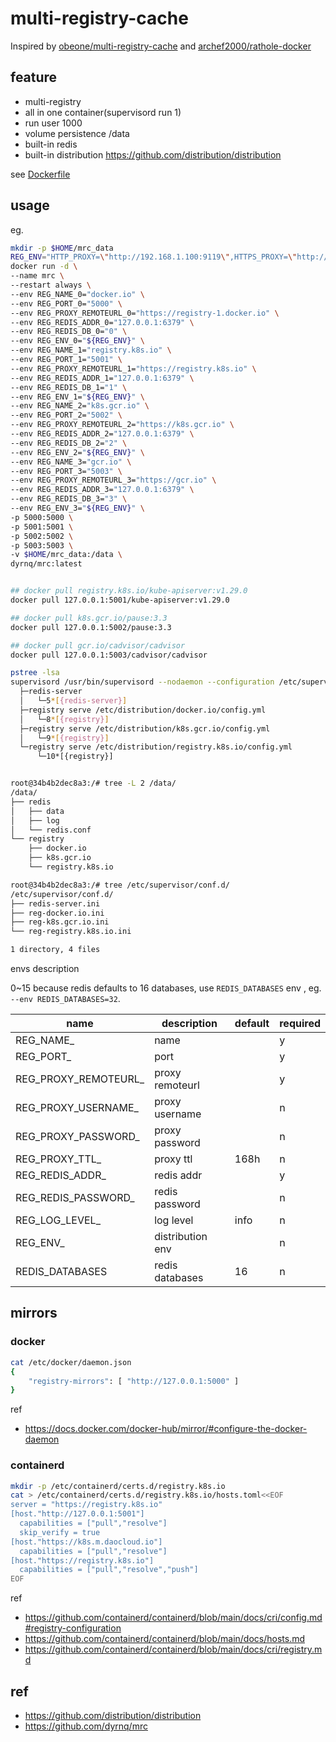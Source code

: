 # multi-registry-cache


Inspired by [obeone/multi-registry-cache](https://github.com/obeone/multi-registry-cache) and [archef2000/rathole-docker](https://github.com/archef2000/rathole-docker/blob/main/entrypoint.sh)

## feature

- multi-registry
- all in one container(supervisord run 1)
- run user 1000
- volume persistence /data
- built-in redis
- built-in distribution <https://github.com/distribution/distribution>


see [Dockerfile](https://github.com/dyrnq/mrc/blob/main/Dockerfile)

## usage

eg.

```bash
mkdir -p $HOME/mrc_data
REG_ENV="HTTP_PROXY=\"http://192.168.1.100:9119\",HTTPS_PROXY=\"http://192.168.1.100:9119\",NO_PROXY=\"127.0.0.1,localhost\""
docker run -d \
--name mrc \
--restart always \
--env REG_NAME_0="docker.io" \
--env REG_PORT_0="5000" \
--env REG_PROXY_REMOTEURL_0="https://registry-1.docker.io" \
--env REG_REDIS_ADDR_0="127.0.0.1:6379" \
--env REG_REDIS_DB_0="0" \
--env REG_ENV_0="${REG_ENV}" \
--env REG_NAME_1="registry.k8s.io" \
--env REG_PORT_1="5001" \
--env REG_PROXY_REMOTEURL_1="https://registry.k8s.io" \
--env REG_REDIS_ADDR_1="127.0.0.1:6379" \
--env REG_REDIS_DB_1="1" \
--env REG_ENV_1="${REG_ENV}" \
--env REG_NAME_2="k8s.gcr.io" \
--env REG_PORT_2="5002" \
--env REG_PROXY_REMOTEURL_2="https://k8s.gcr.io" \
--env REG_REDIS_ADDR_2="127.0.0.1:6379" \
--env REG_REDIS_DB_2="2" \
--env REG_ENV_2="${REG_ENV}" \
--env REG_NAME_3="gcr.io" \
--env REG_PORT_3="5003" \
--env REG_PROXY_REMOTEURL_3="https://gcr.io" \
--env REG_REDIS_ADDR_3="127.0.0.1:6379" \
--env REG_REDIS_DB_3="3" \
--env REG_ENV_3="${REG_ENV}" \
-p 5000:5000 \
-p 5001:5001 \
-p 5002:5002 \
-p 5003:5003 \
-v $HOME/mrc_data:/data \
dyrnq/mrc:latest


## docker pull registry.k8s.io/kube-apiserver:v1.29.0
docker pull 127.0.0.1:5001/kube-apiserver:v1.29.0

## docker pull k8s.gcr.io/pause:3.3
docker pull 127.0.0.1:5002/pause:3.3

## docker pull gcr.io/cadvisor/cadvisor
docker pull 127.0.0.1:5003/cadvisor/cadvisor

```

```bash
pstree -lsa
supervisord /usr/bin/supervisord --nodaemon --configuration /etc/supervisord.conf
  ├─redis-server
  │   └─5*[{redis-server}]
  ├─registry serve /etc/distribution/docker.io/config.yml
  │   └─8*[{registry}]
  ├─registry serve /etc/distribution/k8s.gcr.io/config.yml
  │   └─9*[{registry}]
  └─registry serve /etc/distribution/registry.k8s.io/config.yml
      └─10*[{registry}]


root@34b4b2dec8a3:/# tree -L 2 /data/
/data/
├── redis
│   ├── data
│   ├── log
│   └── redis.conf
└── registry
    ├── docker.io
    ├── k8s.gcr.io
    └── registry.k8s.io

root@34b4b2dec8a3:/# tree /etc/supervisor/conf.d/
/etc/supervisor/conf.d/
├── redis-server.ini
├── reg-docker.io.ini
├── reg-k8s.gcr.io.ini
└── reg-registry.k8s.io.ini

1 directory, 4 files
```

envs description

0~15 because redis defaults to 16 databases, use `REDIS_DATABASES` env , eg. `--env REDIS_DATABASES=32`.

| name                 | description      | default | required |
|----------------------|------------------|---------|----------|
| REG_NAME_            | name             |         | y        |
| REG_PORT_            | port             |         | y        |
| REG_PROXY_REMOTEURL_ | proxy remoteurl  |         | y        |
| REG_PROXY_USERNAME_  | proxy username   |         | n        |
| REG_PROXY_PASSWORD_  | proxy password   |         | n        |
| REG_PROXY_TTL_       | proxy ttl        |   168h  | n        |
| REG_REDIS_ADDR_      | redis addr       |         | y        |
| REG_REDIS_PASSWORD_  | redis password   |         | n        |
| REG_LOG_LEVEL_       | log level        |   info  | n        |
| REG_ENV_             | distribution env |         | n        |
| REDIS_DATABASES      | redis databases  |   16    | n        |

## mirrors

### docker

```bash
cat /etc/docker/daemon.json 
{    
    "registry-mirrors": [ "http://127.0.0.1:5000" ]
}

```

ref

- <https://docs.docker.com/docker-hub/mirror/#configure-the-docker-daemon>

### containerd

```bash
mkdir -p /etc/containerd/certs.d/registry.k8s.io
cat > /etc/containerd/certs.d/registry.k8s.io/hosts.toml<<EOF
server = "https://registry.k8s.io"
[host."http://127.0.0.1:5001"]
  capabilities = ["pull","resolve"]
  skip_verify = true
[host."https://k8s.m.daocloud.io"]
  capabilities = ["pull","resolve"]
[host."https://registry.k8s.io"]
  capabilities = ["pull","resolve","push"]
EOF
```

ref

- <https://github.com/containerd/containerd/blob/main/docs/cri/config.md#registry-configuration>
- <https://github.com/containerd/containerd/blob/main/docs/hosts.md>
- <https://github.com/containerd/containerd/blob/main/docs/cri/registry.md>

## ref

- <https://github.com/distribution/distribution>
- <https://github.com/dyrnq/mrc>